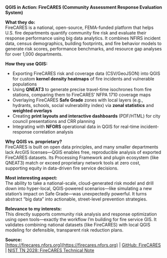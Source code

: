 **QGIS in Action: FireCARES (Community Assessment Response Evaluation System)**

**What they do:**  
FireCARES is a national, open-source, FEMA-funded platform that helps U.S. fire departments quantify community fire risk and evaluate their response performance using big data analytics. It combines NFIRS incident data, census demographics, building footprints, and fire behavior models to generate risk scores, performance benchmarks, and resource gap analyses for over 1,000 departments.

**How they use QGIS:**  
- Exporting FireCARES risk and coverage data (CSV/GeoJSON) into QGIS for custom **kernel density heatmaps** of fire incidents and vulnerable populations  
- Using **QNEAT3** to generate precise travel-time isochrones from fire stations, comparing them to FireCARES’ NFPA 1710 coverage maps  
- Overlaying FireCARES **Safe Grade** zones with local layers (e.g., hydrants, schools, social vulnerability index) via **zonal statistics** and **weighted overlays**  
- Creating **print layouts and interactive dashboards** (PDF/HTML) for city council presentations and CRR planning  
- Integrating with **NFORS** operational data in QGIS for real-time incident-response correlation analysis  

**Why QGIS vs. proprietary?**  
FireCARES is built on open data principles, and many smaller departments lack ArcGIS licenses—QGIS enables free, reproducible analysis of exported FireCARES datasets. Its Processing Framework and plugin ecosystem (like QNEAT3) match or exceed proprietary network tools at zero cost, supporting equity in data-driven fire service decisions.

**Most interesting aspect:**  
The ability to take a national-scale, cloud-generated risk model and drill down into hyper-local, QGIS-powered scenarios—like simulating a new station’s impact on Safe Grade—was unexpectedly powerful. It turns abstract “big data” into actionable, street-level prevention strategies.

**Relevance to my interests:**  
This directly supports community risk analysis and response optimization using open tools—exactly the workflow I’m building for fire service GIS. It validates combining national datasets (like FireCARES) with local QGIS modeling for defensible, transparent risk reduction plans.

**Source:**  
[https://firecares.nfors.org](https://firecares.nfors.org) | [GitHub: FireCARES](https://github.com/FireCARES) | [NIST TN 2028: FireCARES Technical Note](https://doi.org/10.6028/NIST.TN.2028)
